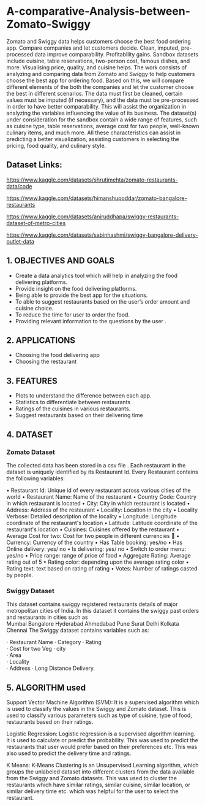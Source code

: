 # A-comparative-Analysis-between-Zomato-Swiggy
Zomato and Swiggy data helps customers choose the best food ordering app. Compare companies and let customers decide. Clean, imputed, pre-processed data improve comparability. Profitability gains. Sandbox datasets include cuisine, table reservations, two-person cost, famous dishes, and more. Visualising price, quality, and cuisine helps.
The work consists of analyzing and comparing data from Zomato and Swiggy to help customers choose the best app for ordering food. Based on this, we will compare different elements of the both the companies and let the customer choose the best in different scenarios. The data must first be cleaned, certain values must be imputed (if necessary), and the data must be pre-processed in order to have better comparability. This will assist the organization in analyzing the variables influencing the value of its business. The dataset(s) under consideration for the sandbox contain a wide range of features, such as cuisine type, table reservations, average cost for two people, well-known culinary items, and much more. All these characteristics can assist in predicting a better visualization, assisting customers in selecting the pricing, food quality, and culinary style.

## Dataset Links:

https://www.kaggle.com/datasets/shrutimehta/zomato-restaurants-data/code

https://www.kaggle.com/datasets/himanshupoddar/zomato-bangalore-restaurants

https://www.kaggle.com/datasets/aniruddhapa/swiggy-restaurants-dataset-of-metro-cities

https://www.kaggle.com/datasets/sabinhashmi/swiggy-bangalore-delivery-outlet-data

## 1.	OBJECTIVES AND GOALS
-	Create a data analytics tool which will help in analyzing the food delivering platforms.
-	Provide insight on the food delivering platforms.
-	Being able to provide the best app for the situations.
-	To able to suggest restaurants based on the user’s order amount and cuisine choice.
-	To reduce the time for user to order the food.
-	Providing relevant information to the questions by the user .

## 2.	APPLICATIONS
-	Choosing the food delivering app
-	Choosing the restaurant

## 3.	FEATURES

-	Plots to understand the difference between each app.
-	Statistics to differentiate between restaurants
-	Ratings of the cuisines in various restaurants.
-	Suggest restaurants based on their delivering time 

## 4. DATASET


### Zomato Dataset

The collected data has been stored in a csv file . Each restaurant in the dataset is uniquely identified by its Restaurant Id. Every Restaurant contains the following variables:

• Restaurant Id: Unique id of every restaurant across various cities of the world
• Restaurant Name: Name of the restaurant
• Country Code: Country in which restaurant is located
• City: City in which restaurant is located
• Address: Address of the restaurant
• Locality: Location in the city
• Locality Verbose: Detailed description of the locality
• Longitude: Longitude coordinate of the restaurant's location
• Latitude: Latitude coordinate of the restaurant's location
• Cuisines: Cuisines offered by the restaurant
• Average Cost for two: Cost for two people in different currencies 👫
• Currency: Currency of the country
• Has Table booking: yes/no
• Has Online delivery: yes/ no
• Is delivering: yes/ no
• Switch to order menu: yes/no
• Price range: range of price of food
• Aggregate Rating: Average rating out of 5
• Rating color: depending upon the average rating color
• Rating text: text based on rating of rating
• Votes: Number of ratings casted by people.



###  Swiggy Dataset

This dataset contains swiggy registered restaurants details of major metropolitan cities of India. In this dataset it contains the swiggy past orders and restaurants in cities such as  
Mumbai Bangalore 
Hyderabad 
Ahmedabad 
Pune 
Surat 
Delhi 
Kolkata 
Chennai 
The Swiggy dataset contains variables such as:

·	Restaurant Name
·	Category
·	Rating	
·	Cost for two	Veg	
·	city	
·	Area	
·	Locality	
·	Address	
·	Long Distance Delivery.



## 5.  ALGORITHM used

Support Vector Machine Algorithm (SVM): It is a supervised algorithm which is used to classify the values in the Swiggy and Zomato dataset. This is used to classify various parameters such as type of cuisine, type of food, restaurants based on their ratings.

Logistic Regression: Logistic regression is a supervised algorithm learning. It is used to calculate or predict the probability. This was used to predict the restaurants that user would prefer based on their preferences etc. This was also used to predict the delivery time and ratings.

K Means: K-Means Clustering is an Unsupervised Learning algorithm, which groups the unlabeled dataset into different clusters from the data available from the Swiggy and Zomato datasets. This was used to cluster the restaurants which have similar ratings, similar cuisine, similar location, or similar delivery time etc. which was helpful for the user to select the restaurant.

















